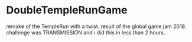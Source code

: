# DoubleTempleRunGame
remake of the TempleRun with a twist. result of the global game jam 2018. challenge was TRANSMISSION and i did this in less than 2 hours.
